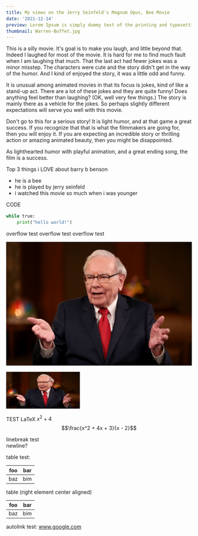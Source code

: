 ```yaml
---
title: My views on the Jerry Seinfeld's Magnum Opus, Bee Movie
date: '2021-12-14'
preview: Lorem Ipsum is simply dummy text of the printing and typesetting industry. Lorem Ipsum has been the industry's standard dummy text ever since the 1500s, when an unknown printer took a galley of type and scrambled it to make a type specimen book.
thumbnail: Warren-Buffet.jpg
---
```


This is a silly movie. It's goal is to make you laugh, and little beyond that. Indeed I laughed for most of the movie. It is hard for me to find much fault when I am laughing that much. That the last act had fewer jokes was a minor misstep. The characters were cute and the story didn't get in the way of the humor. And I kind of enjoyed the story, it was a little odd and funny.

It is unusual among animated movies in that its focus is jokes, kind of like a stand-up act. There are a lot of these jokes and they are quite funny! Does anything feel better than laughing? (OK, well very few things.) The story is mainly there as a vehicle for the jokes. So perhaps slightly different expectations will serve you well with this movie.

Don't go to this for a serious story! It is light humor, and at that game a great success. If you recognize that that is what the filmmakers are going for, then you will enjoy it. If you are expecting an incredible story or thrilling action or amazing animated beauty, then you might be disappointed.

As lighthearted humor with playful animation, and a great ending song, the film is a success.

Top 3 things i LOVE about barry b benson
- he is a bee
- he is played by jerry seinfeld
- i watched this movie so much when i was younger

CODE
```python
while true:
    print("hello world!")
```

overflow test
overflow test
overflow test

![test image](/Warren-Buffet.jpg 'Warren Buffet')

<img src="/Warren-Buffet.jpg" width="200" height="100">

TEST LaTeX
$x^2 + 4$
$$\frac{x^2 + 4x + 3}{x - 2}$$

linebreak test  
newline?

table test:

| foo | bar |
| --- | --- |
| baz | bim |

table (right element center aligned)

| foo | bar |
| --- | :-: |
| baz | bim |

autolink test: www.google.com